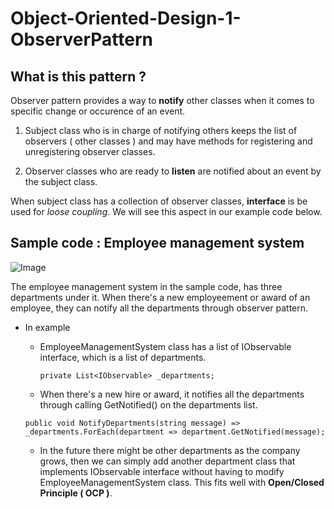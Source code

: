 # Object-Oriented-Design-1-ObserverPattern

## What is this pattern ?

Observer pattern provides a way to **notify** other classes when it comes to specific change or occurence of an event.

1. Subject class who is in charge of notifying others keeps the list of observers ( other classes ) and may have methods for registering and unregistering observer classes.

2. Observer classes who are ready to **listen** are notified about an event by the subject class.

When subject class has a collection of observer classes, **interface** is be used for *loose coupling*. We will see this aspect in our example code below.  

## Sample code : Employee management system 

![Image](https://github.com/RobinKim-SWEngineer/Images-for-document/blob/4f07c86dd55931dcf03376f522800e7be88b9863/ObserverPatternDiagram.png)

The employee management system in the sample code, has three departments under it. When there's a new employeement or award of an employee, they can notify all the departments through observer pattern.

- In example
  - EmployeeManagementSystem class has a list of IObservable interface, which is a list of departments.
 
    `private List<IObservable> _departments;`

  - When there's a new hire or award, it notifies all the departments through calling GetNotified() on the departments list.

   `public void NotifyDepartments(string message) => _departments.ForEach(department => department.GetNotified(message);`
    
  - In the future there might be other departments as the company grows, then we can simply add another department class that implements IObservable interface without having to modify EmployeeManagementSystem class. This fits well with **Open/Closed Principle ( OCP )**.
